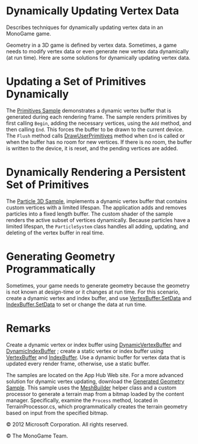 ﻿

# Dynamically Updating Vertex Data

Describes techniques for dynamically updating vertex data in an MonoGame game.

Geometry in a 3D game is defined by vertex data. Sometimes, a game needs to modify vertex data or even generate new vertex data dynamically (at run time). Here are some solutions for dynamically updating vertex data.

# Updating a Set of Primitives Dynamically

The [Primitives Sample](http://go.microsoft.com/fwlink/?LinkId=93003) demonstrates a dynamic vertex buffer that is generated during each rendering frame. The sample renders primitives by first calling `Begin`, adding the necessary vertices, using the `Add` method, and then calling `End`. This forces the buffer to be drawn to the current device. The `Flush` method calls [DrawUserPrimitives](O_M_Microsoft_Xna_Framework_Graphics_GraphicsDevice_DrawUserPrimitives.md) method when `End` is called or when the buffer has no room for new vertices. If there is no room, the buffer is written to the device, it is reset, and the pending vertices are added.

# Dynamically Rendering a Persistent Set of Primitives

The [Particle 3D Sample](http://go.microsoft.com/fwlink/?LinkId=93004), implements a dynamic vertex buffer that contains custom vertices with a limited lifespan. The application adds and removes particles into a fixed length buffer. The custom shader of the sample renders the active subset of vertices dynamically. Because particles have a limited lifespan, the `ParticleSystem` class handles all adding, updating, and deleting of the vertex buffer in real time.

# Generating Geometry Programmatically

Sometimes, your game needs to generate geometry because the geometry is not known at design-time or it changes at run time. For this scenario, create a dynamic vertex and index buffer, and use [VertexBuffer.SetData](O_M_Microsoft_Xna_Framework_Graphics_VertexBuffer_SetData.md) and [IndexBuffer.SetData](O_M_Microsoft_Xna_Framework_Graphics_IndexBuffer_SetData.md) to set or change the data at run time.

# Remarks

Create a dynamic vertex or index buffer using [DynamicVertexBuffer](T_Microsoft_Xna_Framework_Graphics_DynamicVertexBuffer.md) and [DynamicIndexBuffer](T_Microsoft_Xna_Framework_Graphics_DynamicIndexBuffer.md) ; create a static vertex or index buffer using [VertexBuffer](T_Microsoft_Xna_Framework_Graphics_VertexBuffer.md) and [IndexBuffer](T_Microsoft_Xna_Framework_Graphics_IndexBuffer.md). Use a dynamic buffer for vertex data that is updated every render frame, otherwise, use a static buffer.

The samples are located on the App Hub Web site. For a more advanced solution for dynamic vertex updating, download the [Generated Geometry Sample](http://go.microsoft.com/fwlink/?LinkId=93007). This sample uses the [MeshBuilder](T_Microsoft_Xna_Framework_Content_Pipeline_Graphics_MeshBuilder.md) helper class and a custom processor to generate a terrain map from a bitmap loaded by the content manager. Specifically, examine the `Process` method, located in TerrainProcessor.cs, which programmatically creates the terrain geometry based on input from the specified bitmap.

© 2012 Microsoft Corporation. All rights reserved.

© The MonoGame Team.
